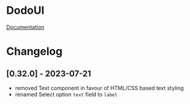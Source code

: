 # DodoUI

[Documentation](https://madxnl.github.io/dodo-ui/)

# Changelog

## [0.32.0] - 2023-07-21
- removed Text component in favour of HTML/CSS based text styling
- renamed Select option `text` field to `label`
